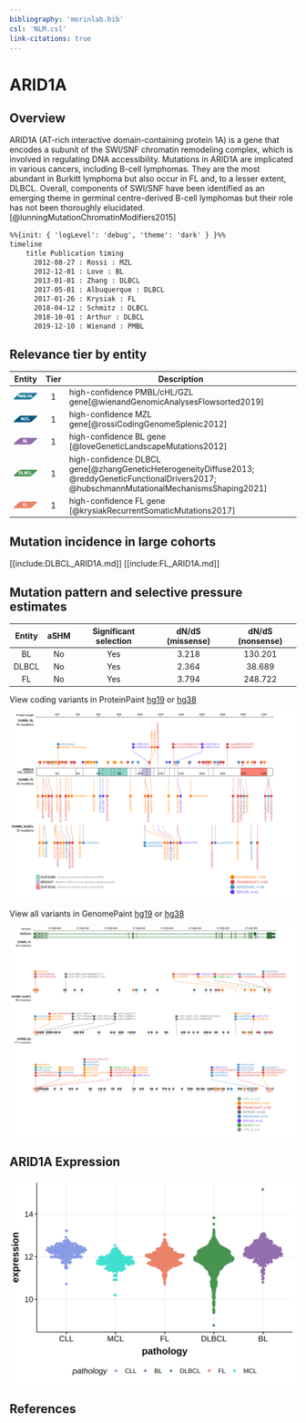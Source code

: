 ```yaml
---
bibliography: 'morinlab.bib'
csl: 'NLM.csl'
link-citations: true
---
```


# ARID1A

## Overview

ARID1A (AT-rich interactive domain-containing protein 1A) is a gene that encodes a subunit of the SWI/SNF chromatin remodeling complex, which is involved in regulating DNA accessibility. Mutations in ARID1A are implicated in various cancers, including B-cell lymphomas. They are the most abundant in Burkitt lymphoma but also occur in FL and, to a lesser extent, DLBCL. 
Overall, components of SWI/SNF have been identified as an emerging theme in germinal centre-derived B-cell lymphomas but their role has not been thoroughly elucidated.[@lunningMutationChromatinModifiers2015]

```mermaid
%%{init: { 'logLevel': 'debug', 'theme': 'dark' } }%%
timeline
    title Publication timing
      2012-08-27 : Rossi : MZL
      2012-12-01 : Love : BL
      2013-01-01 : Zhang : DLBCL
      2017-05-01 : Albuquerque : DLBCL
      2017-01-26 : Krysiak : FL
      2018-04-12 : Schmitz : DLBCL
      2018-10-01 : Arthur : DLBCL
      2019-12-10 : Wienand : PMBL
```

## Relevance tier by entity
|Entity|Tier|Description               |
|:------:|:----:|--------------------------|
|![PMBL](images/icons/PMBL_tier1.png)|1|high-confidence PMBL/cHL/GZL gene[@wienandGenomicAnalysesFlowsorted2019]|
|![MZL](images/icons/MZL_tier1.png)|1|high-confidence MZL gene[@rossiCodingGenomeSplenic2012]|
|![BL](images/icons/BL_tier1.png)    |1   |high-confidence BL gene   [@loveGeneticLandscapeMutations2012]|
|![DLBCL](images/icons/DLBCL_tier1.png) |1   |high-confidence DLBCL gene[@zhangGeneticHeterogeneityDiffuse2013; @reddyGeneticFunctionalDrivers2017; @hubschmannMutationalMechanismsShaping2021]|
|![FL](images/icons/FL_tier1.png)    |1   |high-confidence FL gene   [@krysiakRecurrentSomaticMutations2017]|

## Mutation incidence in large cohorts

[[include:DLBCL_ARID1A.md]]
[[include:FL_ARID1A.md]]


## Mutation pattern and selective pressure estimates

|Entity|aSHM|Significant selection|dN/dS (missense)|dN/dS (nonsense)|
|:------:|:----:|:---------------------:|:----------------:|:----------------:|
|BL    |No  |Yes                  |3.218           |130.201         |
|DLBCL |No  |Yes                  |2.364           | 38.689         |
|FL    |No  |Yes                  |3.794           |248.722         |



View coding variants in ProteinPaint [hg19](https://morinlab.github.io/LLMPP/GAMBL/ARID1A_protein.html)  or [hg38](https://morinlab.github.io/LLMPP/GAMBL/ARID1A_protein_hg38.html)

![](images/proteinpaint/ARID1A_NM_006015.svg)

View all variants in GenomePaint [hg19](https://morinlab.github.io/LLMPP/GAMBL/ARID1A.html)  or [hg38](https://morinlab.github.io/LLMPP/GAMBL/ARID1A_hg38.html)

![](images/proteinpaint/ARID1A.svg)

## ARID1A Expression
![](images/gene_expression/ARID1A_by_pathology.svg)
<!-- ORIGIN: loveGeneticLandscapeMutations2012 -->
<!-- MZL: rossiCodingGenomeSplenic2012c -->
<!-- DLBCL: zhangGeneticHeterogeneityDiffuse2013 -->
<!-- BL: loveGeneticLandscapeMutations2012 -->
<!-- FL: krysiakRecurrentSomaticMutations2017b -->
<!-- BL: loveGeneticLandscapeMutations2012 -->

## References

<!-- PMBL: wienandGenomicAnalysesFlowsorted2019b -->
